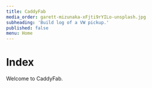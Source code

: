 ```yaml
---
title: CaddyFab
media_order: garett-mizunaka-xFjti9rYILo-unsplash.jpg
subheading: 'Build log of a VW pickup.'
published: false
menu: Home
---
```


# Index
Welcome to CaddyFab. 